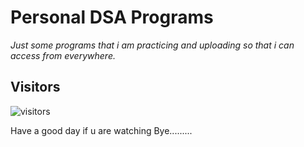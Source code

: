 # Personal DSA Programs

*Just some programs that i am practicing and uploading so that i can access from everywhere.*


## Visitors

![visitors](https://visitor-badge.laobi.icu/badge?page_id=rahulgorai0206.DSA)

Have a good day if u are watching Bye.........
